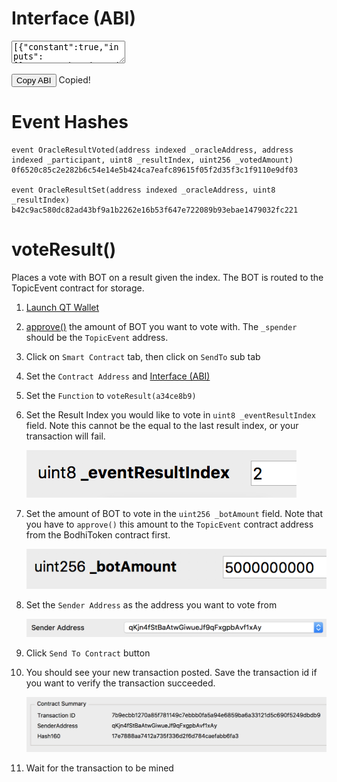# Interface (ABI)
<textarea id="decentralized_oracle_abi" class="abi" readonly rows="2">
[{"constant":true,"inputs":[],"name":"bettingEndBlock","outputs":[{"name":"","type":"uint256"}],"payable":false,"stateMutability":"view","type":"function"},{"constant":false,"inputs":[{"name":"_resultIndex","type":"uint8"},{"name":"_botAmount","type":"uint256"}],"name":"setResult","outputs":[],"payable":false,"stateMutability":"nonpayable","type":"function"},{"constant":false,"inputs":[],"name":"invalidateOracle","outputs":[],"payable":false,"stateMutability":"nonpayable","type":"function"},{"constant":true,"inputs":[{"name":"_eventResultIndex","type":"uint8"}],"name":"getVotedBalance","outputs":[{"name":"","type":"uint256"}],"payable":false,"stateMutability":"view","type":"function"},{"constant":true,"inputs":[{"name":"_eventResultIndex","type":"uint8"}],"name":"getEventResultName","outputs":[{"name":"","type":"string"}],"payable":false,"stateMutability":"view","type":"function"},{"constant":true,"inputs":[],"name":"oracle","outputs":[{"name":"","type":"address"}],"payable":false,"stateMutability":"view","type":"function"},{"constant":true,"inputs":[],"name":"getResultIndex","outputs":[{"name":"","type":"uint8"}],"payable":false,"stateMutability":"view","type":"function"},{"constant":true,"inputs":[],"name":"owner","outputs":[{"name":"","type":"address"}],"payable":false,"stateMutability":"view","type":"function"},{"constant":true,"inputs":[],"name":"getEventName","outputs":[{"name":"","type":"string"}],"payable":false,"stateMutability":"view","type":"function"},{"constant":true,"inputs":[],"name":"finished","outputs":[{"name":"","type":"bool"}],"payable":false,"stateMutability":"view","type":"function"},{"constant":true,"inputs":[],"name":"invalidResultIndex","outputs":[{"name":"","type":"uint8"}],"payable":false,"stateMutability":"view","type":"function"},{"constant":true,"inputs":[],"name":"numOfResults","outputs":[{"name":"","type":"uint8"}],"payable":false,"stateMutability":"view","type":"function"},{"constant":true,"inputs":[],"name":"currentBalance","outputs":[{"name":"","type":"uint256"}],"payable":false,"stateMutability":"view","type":"function"},{"constant":false,"inputs":[{"name":"_resultIndex","type":"uint8"}],"name":"bet","outputs":[],"payable":true,"stateMutability":"payable","type":"function"},{"constant":true,"inputs":[],"name":"resultSettingEndBlock","outputs":[{"name":"","type":"uint256"}],"payable":false,"stateMutability":"view","type":"function"},{"constant":false,"inputs":[{"name":"_newOwner","type":"address"}],"name":"transferOwnership","outputs":[],"payable":false,"stateMutability":"nonpayable","type":"function"},{"constant":true,"inputs":[],"name":"consensusThreshold","outputs":[{"name":"","type":"uint256"}],"payable":false,"stateMutability":"view","type":"function"},{"constant":true,"inputs":[],"name":"eventAddress","outputs":[{"name":"","type":"address"}],"payable":false,"stateMutability":"view","type":"function"},{"inputs":[{"name":"_owner","type":"address"},{"name":"_oracle","type":"address"},{"name":"_eventAddress","type":"address"},{"name":"_eventName","type":"bytes32[10]"},{"name":"_eventResultNames","type":"bytes32[10]"},{"name":"_numOfResults","type":"uint8"},{"name":"_bettingEndBlock","type":"uint256"},{"name":"_resultSettingEndBlock","type":"uint256"},{"name":"_consensusThreshold","type":"uint256"}],"payable":false,"stateMutability":"nonpayable","type":"constructor"},{"payable":true,"stateMutability":"payable","type":"fallback"},{"anonymous":false,"inputs":[{"indexed":true,"name":"_oracleAddress","type":"address"},{"indexed":true,"name":"_participant","type":"address"},{"indexed":false,"name":"_resultIndex","type":"uint8"},{"indexed":false,"name":"_votedAmount","type":"uint256"}],"name":"OracleResultVoted","type":"event"},{"anonymous":false,"inputs":[{"indexed":true,"name":"_oracleAddress","type":"address"},{"indexed":false,"name":"_resultIndex","type":"uint8"}],"name":"OracleResultSet","type":"event"},{"anonymous":false,"inputs":[{"indexed":true,"name":"_oracleAddress","type":"address"}],"name":"OracleInvalidated","type":"event"},{"anonymous":false,"inputs":[{"indexed":true,"name":"_previousOwner","type":"address"},{"indexed":true,"name":"_newOwner","type":"address"}],"name":"OwnershipTransferred","type":"event"}]
</textarea>
<button class="btn" data-clipboard-target="#decentralized_oracle_abi">Copy ABI</button>
<span class="copied">Copied!</span>

# Event Hashes

    event OracleResultVoted(address indexed _oracleAddress, address indexed _participant, uint8 _resultIndex, uint256 _votedAmount)
    0f6520c85c2e282b6c54e14e5b424ca7eafc89615f05f2d35f3c1f9110e9df03

    event OracleResultSet(address indexed _oracleAddress, uint8 _resultIndex)
    b42c9ac580dc82ad43bf9a1b2262e16b53f647e722089b93ebae1479032fc221

# voteResult()
Places a vote with BOT on a result given the index. The BOT is routed to the TopicEvent contract for storage.

1. [Launch QT Wallet](../qtum/qt_wallet.md#launch-qt-wallet)
2. [approve()](../bodhi_token/qt_wallet_desktop.md#approve-bot) the amount of BOT you want to vote with. The `_spender` should be the `TopicEvent` address.
3. Click on `Smart Contract` tab, then click on `SendTo` sub tab
4. Set the `Contract Address` and [Interface (ABI)](#interface-abi)
5. Set the `Function` to `voteResult(a34ce8b9)`
6. Set the Result Index you would like to vote in `uint8 _eventResultIndex` field. Note this cannot be the equal to the last result index, or your transaction will fail.

    ![](../img/vote_result1.png)

7. Set the amount of BOT to vote in the `uint256 _botAmount` field. Note that you have to `approve()` this amount to the `TopicEvent` contract address from the BodhiToken contract first.

    ![](../img/vote_result2.png)

8. Set the `Sender Address` as the address you want to vote from

    ![](../img/vote_result3.png)

9. Click `Send To Contract` button
10. You should see your new transaction posted. Save the transaction id if you want to verify the transaction succeeded.
    
    ![](../img/vote_result4.png)

11. Wait for the transaction to be mined
